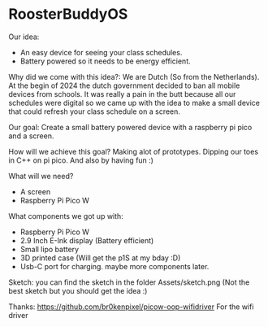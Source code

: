 # RoosterBuddyOS
Our idea:
- An easy device for seeing your class schedules.
- Battery powered so it needs to be energy efficient.

Why did we come with this idea?:
We are Dutch (So from the Netherlands). At the begin of 2024 the dutch government decided to ban all mobile devices from schools. It was really a pain in the butt because all our schedules were digital so we came up with the idea to make a small device that could refresh your class schedule on a screen.

Our goal:
Create a small battery powered device with a raspberry pi pico and a screen.

How will we achieve this goal?
Making alot of prototypes. Dipping our toes in C++ on pi pico. And also by having fun :)

What will we need?
- A screen
- Raspberry Pi Pico W

What components we got up with:
- Raspberry Pi Pico W
- 2.9 Inch E-Ink display (Battery efficient)
- Small lipo battery
- 3D printed case (Will get the p1S at my bday :D)
- Usb-C port for charging.
maybe more components later.

Sketch:
you can find the sketch in the folder Assets/sketch.png
(Not the best sketch but you should get the idea :)

Thanks:
https://github.com/br0kenpixel/picow-oop-wifidriver For the wifi driver


